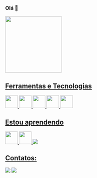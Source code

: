 ### Olá 👋

<div>
<a href="https://github.com/geomenezes">
<img height="180em" src="https://github-readme-stats.vercel.app/api/top-langs/?username=geomenezes&layout=compact&langs_count=7&theme=dracula"/>
<! --
<img height="180em" src="https://github-readme-stats.vercel.app/api?username=geomenezes&show_icons=true&theme=dracula&include_all_commits=true&count_private=true"/>
</div>

## Ferramentas e Tecnologias
          
<img src="https://cdn.jsdelivr.net/gh/devicons/devicon/icons/react/react-original.svg" width="40" height="40"/> <img src="https://cdn.jsdelivr.net/gh/devicons/devicon/icons/javascript/javascript-original.svg" width="40" height="40"/> <img src="https://cdn.jsdelivr.net/gh/devicons/devicon/icons/php/php-original.svg" width="40" height="40"/> <img src="https://cdn.jsdelivr.net/gh/devicons/devicon/icons/html5/html5-original.svg" width="40" height="40"/> <img src="https://cdn.jsdelivr.net/gh/devicons/devicon/icons/css3/css3-original.svg" width="40" height="40"/>
          
          

## Estou aprendendo

<img src="https://cdn.jsdelivr.net/gh/devicons/devicon/icons/java/java-original.svg" width="40" height="40"/> <img src="https://cdn.jsdelivr.net/gh/devicons/devicon/icons/python/python-original.svg" width="40" height="40"/> <img src="https://cdn.jsdelivr.net/gh/devicons/devicon/icons/spring/spring-original-wordmark.svg" />
          

## Contatos:

<div>
<a href = "mailto:contato@geovannamenezes.com.br"><img src="https://img.shields.io/badge/Gmail-D14836?style=for-the-badge&logo=gmail&logoColor=white" target="_blank"></a>
<a href="https://www.linkedin.com/in/geovanna-menezes-8838a4173/" target="_blank"><img src="https://img.shields.io/badge/-LinkedIn-%230077B5?style=for-the-badge&logo=linkedin&logoColor=white" target="_blank"></a>
</div>
